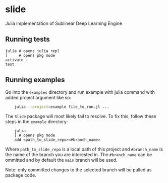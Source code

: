 # slide
Julia implementation of Sublinear Deep Learning Engine

## Running tests

```
julia # opens julia repl
]     # opens pkg mode
activate .
test
```

## Running examples
Go into the `examples` directory and run example with julia command with added project argument like so:
```bash
    julia --project=example file_to_run.jl ...
```
The `Slide` package will most likely fail to resolve. To fix this, follow these steps in the `example` directory:
```
    julia
    ] # opens pkg mode
    add <path_to_slide_repo><#branch_name>
```
Where `path_to_slide_repo` is a local path of this project and `#branch_name` is the name of the branch you are interested in.
The `#branch_name` can be ommitted and by default the `main` branch will be used.

Note: only committed changes to the selected branch will be pulled as package code.
